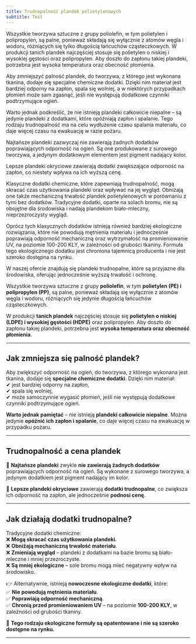 ```yaml
---
title: Trudnopalność plandek polietylenowych
subtitle: Test
---
```



Wszystkie tworzywa sztuczne z grupy poliolefin, w tym polietylen i polipropylen, są palne, ponieważ składają się wyłącznie z atomów węgla i wodoru, różniących się tylko długością łańcuchów cząsteczkowych. W produkcji tanich plandek najczęściej stosuje się polietylen o niskiej i wysokiej gęstości oraz polipropylen. Aby doszło do zapłonu takiej plandeki, potrzebna jest wysoka temperatura oraz obecność płomienia.

Aby zmniejszyć palność plandek, do tworzywa, z którego jest wykonana tkanina, dodaje się specjalne chemiczne dodatki. Dzięki nim materiał jest bardziej odporny na zapłon, spala się wolniej, a w niektórych przypadkach płomień może sam zgasnąć, jeśli nie występują dodatkowe czynniki podtrzymujące ogień.

Warto jednak podkreślić, że nie istnieją plandeki całkowicie niepalne – są jedynie plandeki z dodatkami, które opóźniają zapłon i spalanie. Tego rodzaju trudnopalność ma na celu wydłużenie czasu spalania materiału, co daje więcej czasu na ewakuację w razie pożaru.

Najtańsze plandeki zazwyczaj nie zawierają żadnych dodatków poprawiających odporność na ogień. Są one produkowane z surowego tworzywa, a jedynym dodatkowym elementem jest pigment nadający kolor.

Lepsze plandeki okryciowe zawierają dodatki zwiększające odporność na zapłon, co niestety wpływa na ich wyższą cenę.

Klasyczne dodatki chemiczne, które zapewniają trudnopalność, mogą skracać czas użytkowania plandeki oraz wpływać na jej wygląd. Obniżają one także mechaniczną trwałość plandek polietylenowych w porównaniu z tymi bez dodatków. Tradycyjne dodatki, oparte na solach bromu, nie są obojętne dla środowiska i nadają plandekom biało-mleczny, nieprzezroczysty wygląd.

Oprócz tych klasycznych dodatków istnieją również bardziej ekologiczne rozwiązania, które nie powodują mętnienia materiału i jednocześnie poprawiają odporność mechaniczną oraz wytrzymałość na promieniowanie UV, na poziomie 100-200 KLY, w zależności od grubości tkaniny. Formuła tego ekologicznego dodatku jest chroniona tajemnicą producenta i nie jest szeroko dostępna na rynku.

W naszej ofercie znajdują się plandeki trudnopalne, które są przyjazne dla środowiska, oferując jednocześnie wyższą trwałość i ochronę.




Wszystkie tworzywa sztuczne z grupy **poliolefin**, w tym **polietylen (PE) i polipropylen (PP)**, są palne, ponieważ składają się wyłącznie z atomów węgla i wodoru, różniących się jedynie długością łańcuchów cząsteczkowych.  

W produkcji **tanich plandek** najczęściej stosuje się **polietylen o niskiej (LDPE) i wysokiej gęstości (HDPE)** oraz polipropylen. Aby doszło do zapłonu takiej plandeki, potrzebna jest **wysoka temperatura oraz obecność płomienia**.  

---

## **Jak zmniejsza się palność plandek?**  
Aby zwiększyć odporność na ogień, do tworzywa, z którego wykonana jest tkanina, dodaje się **specjalne chemiczne dodatki**. Dzięki nim materiał:  
✔ jest bardziej odporny na zapłon,  
✔ spala się wolniej,  
✔ może samoczynnie wygasić płomień, jeśli nie występują dodatkowe czynniki podtrzymujące ogień.  

**Warto jednak pamiętać** – nie istnieją **plandeki całkowicie niepalne**. Można jedynie **opóźnić ich zapłon i spalanie**, co daje więcej czasu na ewakuację w przypadku pożaru.  

---

## **Trudnopalność a cena plandek**  
📌 **Najtańsze plandeki** zwykle **nie zawierają żadnych dodatków** poprawiających odporność na ogień. Są wykonane z surowego tworzywa, a jedynym dodatkiem jest pigment nadający im kolor.  

📌 **Lepsze plandeki okryciowe** zawierają **dodatki trudnopalne**, co zwiększa ich odporność na zapłon, ale jednocześnie **podnosi cenę**.  

---

## **Jak działają dodatki trudnopalne?**  
Tradycyjne dodatki chemiczne:  
❌ **Mogą skracać czas użytkowania plandeki**.  
❌ **Obniżają mechaniczną trwałość materiału**.  
❌ **Zmieniają wygląd** – plandeki z dodatkami na bazie bromu są biało-mleczne i mniej przezroczyste.  
❌ **Są mniej ekologiczne** – sole bromu mogą mieć negatywny wpływ na środowisko.  

👉 Alternatywnie, istnieją **nowoczesne ekologiczne dodatki**, które:  
✅ **Nie powodują mętnienia materiału**.  
✅ **Poprawiają odporność mechaniczną**.  
✅ **Chronią przed promieniowaniem UV** – na poziomie **100-200 KLY**, w zależności od grubości tkaniny.  

📌 **Tego rodzaju ekologiczne formuły są opatentowane i nie są szeroko dostępne na rynku.**  

---